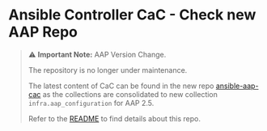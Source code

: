 # Ansible Controller CaC - Check new AAP Repo

> ⚠️ **Important Note:** AAP Version Change.
>
> The repository is no longer under maintenance.
>
> The latest content of CaC can be found in the new repo [ansible-aap-cac](https://github.com/iamgini/ansible-aap-cac) as the collections are consolidated to new collection `infra.aap_configuration` for AAP 2.5.
>
> Refer to the [README](README-OLD.md) to find details about this repo.
